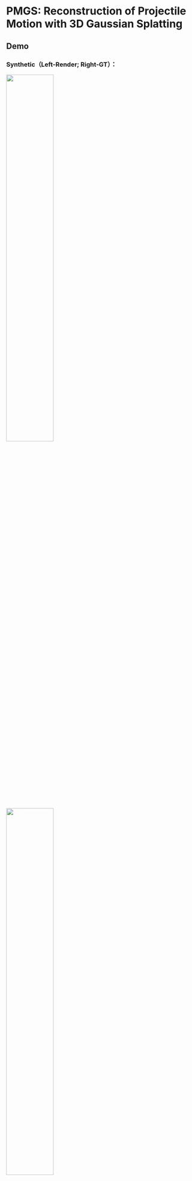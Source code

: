 # PMGS: Reconstruction of Projectile Motion with 3D Gaussian Splatting

## Demo
### Synthetic（Left-Render; Right-GT）：

<img src="https://github.com/user-attachments/assets/74642537-f5a6-4394-aaac-134738a151b5" width="50%">

<img src="https://github.com/user-attachments/assets/20bb5697-3745-4f13-97f9-be9e80bb7831" width="50%">

<img src="https://github.com/user-attachments/assets/bcd0f7ce-c3d2-4d6a-9001-9d986e2ee707" width="50%">

<img src="https://github.com/user-attachments/assets/fdf52a20-5dd3-459d-beff-4009b1199c92" width="50%">

<img src="https://github.com/user-attachments/assets/b288ca64-47eb-4b19-bad1-1967ee51251f" width="50%">

### Real：
![box_full_results-ezgif com-video-to-gif-converter](https://github.com/user-attachments/assets/3f199596-4f85-47db-b5da-7a57d7a98432)

![bear_results-ezgif com-video-to-gif-converter](https://github.com/user-attachments/assets/a5348f9b-964e-4e89-9449-51ac65158574)

![sb_full_results-ezgif com-video-to-gif-converter](https://github.com/user-attachments/assets/3c615cdf-8b1a-496e-ac3f-59bc8d483377)

